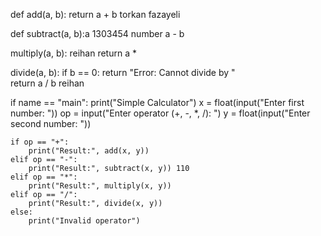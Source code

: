 def add(a, b):
    return a + b torkan fazayeli

def subtract(a, b):a 1303454 number
     a - b

 multiply(a, b): reihan
    return a *

 divide(a, b):
    if b == 0:
        return "Error: Cannot divide by "  
    return a / b reihan

if name == "main":
    print("Simple Calculator")
    x = float(input("Enter first number: "))
    op = input("Enter operator (+, -, *, /): ")
    y = float(input("Enter second number: "))

    if op == "+":
        print("Result:", add(x, y))
    elif op == "-":
        print("Result:", subtract(x, y)) 110
    elif op == "*":
        print("Result:", multiply(x, y))
    elif op == "/":
        print("Result:", divide(x, y))
    else:
        print("Invalid operator")
